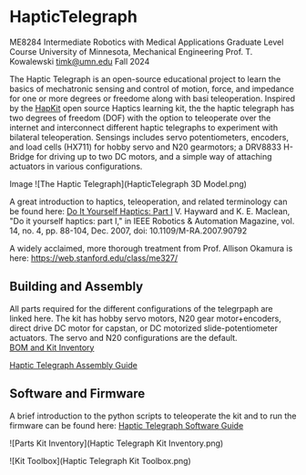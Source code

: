 # HapticTelegraph
ME8284 Intermediate Robotics with Medical Applications Graduate Level Course
University of Minnesota, Mechanical Engineering
Prof. T. Kowalewski timk@umn.edu
Fall 2024


The Haptic Telegraph is an open-source educational project to learn the basics of mechatronic sensing and control of motion, force, and impedance for one or more degrees or freedome along with basi teleoperation.  Inspired by the [HapKit](https://hapkit.stanford.edu/) open source Haptics learning kit, the the haptic telegraph has two degrees of freedom (DOF) with the option to teleoperate over the internet and interconnect different haptic telegraphs to experiment with bilateral teleoperation.  Sensings includes servo potentiometers, encoders, and load cells (HX711) for hobby servo and N20 gearmotors; a DRV8833 H-Bridge for driving up to two DC motors, and a simple way of attaching actuators in various configurations.  

Image	![The Haptic Telegraph](HapticTelegraph 3D Model.png)

A great introduction to haptics, teleoperation, and related terminology can be found here:
[Do It Yourself Haptics: Part I](https://ieeexplore.ieee.org/document/4437756)
V. Hayward and K. E. Maclean, "Do it yourself haptics: part I," in IEEE Robotics & Automation Magazine, vol. 14, no. 4, pp. 88-104, Dec. 2007, doi: 10.1109/M-RA.2007.90792

A widely acclaimed, more thorough treatment from Prof. Allison Okamura is here:
https://web.stanford.edu/class/me327/


## Building and Assembly 
All parts required for the different configurations of the telegrpaph are linked here.  The kit has hobby servo motors, N20 gear motor+encoders, direct drive DC motor for capstan, or DC motorized slide-potentiometer actuators.  The servo and N20 configurations are the default.  
[BOM and Kit Inventory](https://docs.google.com/spreadsheets/d/1TIM3guZMqlwLRaXGF0uH3Ged3IqBKqTgrUTtAIh1ZG8/preview)

[Haptic Telegraph Assembly Guide](https://docs.google.com/document/d/17Dt6qZLQLV2zLom0jG1yqs2Jcs7Xk3iRWMrtn3mGbbk/preview)


## Software and Firmware
A brief introduction to the python scripts to teleoperate the kit and to run the firmware can be found here:
[Haptic Telegraph Software Guide](https://docs.google.com/document/d/1zL3_G8BJS4lk9wN5zXE0Af6u3FeUNIUszWQ2UWdJn5c/preview)

![Parts Kit Inventory](Haptic Telegraph Kit Inventory.png)

![Kit Toolbox](Haptic Telegraph Kit Toolbox.png)


